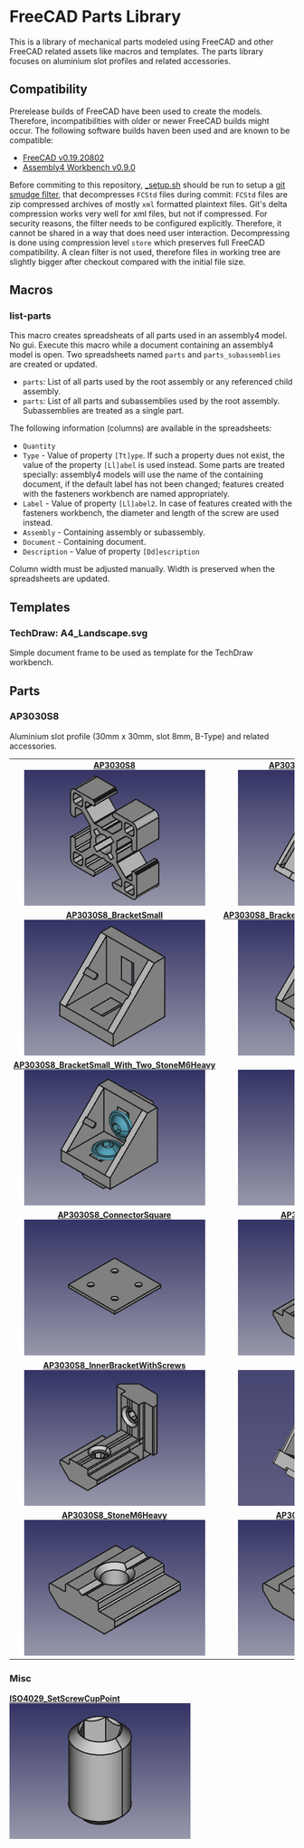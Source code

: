 # FreeCAD Parts Library
This is a library of mechanical parts modeled using FreeCAD and other FreeCAD
related assets like macros and templates. The parts library focuses on aluminium
slot profiles and related accessories.

## Compatibility
Prerelease builds of FreeCAD have been used to create the models. Therefore,
incompatibilities with older or newer FreeCAD builds might occur. The following
software builds haven been used and are known to be compatible:
 - [FreeCAD v0.19.20802](https://www.freecadweb.org/downloads.php)
 - [Assembly4 Workbench v0.9.0](https://github.com/Zolko-123/FreeCAD_Assembly4)

Before commiting to this repository, [_setup.sh](_setup.sh) should be run to
setup a [git smudge filter](https://www.git-scm.com/docs/gitattributes#_filter),
that decompresses `FCStd` files during commit: `FCStd` files are zip compressed
archives of mostly `xml` formatted plaintext files. Git's delta compression
works very well for xml files, but not if compressed. For security reasons, the
filter needs to be configured explicitly. Therefore, it cannot be shared in a
way that does need user interaction. Decompressing is done using compression
level `store` which preserves full FreeCAD compatibility. A clean filter is not
used, therefore files in working tree are slightly bigger after checkout
compared with the initial file size.
 
## Macros
### list-parts
This macro creates spreadsheats of all parts used in an assembly4 model. No gui.
Execute this macro while a document containing an assembly4 model is open. Two
spreadsheets named `parts` and `parts_subassemblies` are created or updated.
 - `parts`: List of all parts used by the root assembly or any referenced child
   assembly.
 - `parts`: List of all parts and subassemblies used by the root assembly.
   Subassemblies are treated as a single part.

The following information (columns) are available in the spreadsheets:
 - `Quantity`
 - `Type` - Value of property `[Tt]ype`. If such a property dues not exist, the value of the property `[Ll]abel` is used instead. Some parts are treated specially: assembly4 models will use the name of the containing document, if the default label has not been changed; features created with the fasteners workbench are named appropriately.
 - `Label` - Value of property `[Ll]abel2`. In case of features created with the fasteners workbench, the diameter and length of the screw are used instead.
 - `Assembly` - Containing assembly or subassembly.
 - `Document` - Containing document.
 - `Description` - Value of property `[Dd]escription`

Column width must be adjusted manually. Width is preserved when the spreadsheets
are updated.

## Templates
### TechDraw: A4_Landscape.svg
Simple document frame to be used as template for the TechDraw workbench.

## Parts
### AP3030S8
Aluminium slot profile (30mm x 30mm, slot 8mm, B-Type) and related accessories.


|  |  |
|:---:|:---:|
| [**AP3030S8** <br> ![AP3030S8](AP3030S8.png)](AP3030S8.FCStd) | [**AP3030S8_AngleConnector45** <br> ![AP3030S8_AngleConnector45](AP3030S8_AngleConnector45.png)](AP3030S8_AngleConnector45.FCStd) |
| [**AP3030S8_BracketSmall** <br> ![AP3030S8_BracketSmall](AP3030S8_BracketSmall.png)](AP3030S8_BracketSmall.FCStd) | [**AP3030S8_BracketSmall_With_Single_StoneM6Heavy** <br> ![AP3030S8_BracketSmall_With_Single_StoneM6Heavy](AP3030S8_BracketSmall_With_Single_StoneM6Heavy.png)](AP3030S8_BracketSmall_With_Single_StoneM6Heavy.FCStd) |
| [**AP3030S8_BracketSmall_With_Two_StoneM6Heavy** <br> ![AP3030S8_BracketSmall_With_Two_StoneM6Heavy](AP3030S8_BracketSmall_With_Two_StoneM6Heavy.png)](AP3030S8_BracketSmall_With_Two_StoneM6Heavy.FCStd) | [**AP3030S8_Cap** <br> ![AP3030S8_Cap](AP3030S8_Cap.png)](AP3030S8_Cap.FCStd) |
| [**AP3030S8_ConnectorSquare** <br> ![AP3030S8_ConnectorSquare](AP3030S8_ConnectorSquare.png)](AP3030S8_ConnectorSquare.FCStd) | [**AP3030S8_InnerBracket** <br> ![AP3030S8_InnerBracket](AP3030S8_InnerBracket.png)](AP3030S8_InnerBracket.FCStd) |
| [**AP3030S8_InnerBracketWithScrews** <br> ![AP3030S8_InnerBracketWithScrews](AP3030S8_InnerBracketWithScrews.png)](AP3030S8_InnerBracketWithScrews.FCStd) | [**AP3030S8_Joint** <br> ![AP3030S8_Joint](AP3030S8_Joint.png)](AP3030S8_Joint.FCStd) |
| [**AP3030S8_StoneM6Heavy** <br> ![AP3030S8_StoneM6Heavy](AP3030S8_StoneM6Heavy.png)](AP3030S8_StoneM6Heavy.FCStd) | [**AP3030S8_StoneM8Heavy** <br> ![AP3030S8_StoneM8Heavy](AP3030S8_StoneM8Heavy.png)](AP3030S8_StoneM8Heavy.FCStd) |


### Misc
[**ISO4029_SetScrewCupPoint** <br> ![ISO4029_SetScrewCupPoint](ISO4029_SetScrewCupPoint.png)](ISO4029_SetScrewCupPoint.FCStd)
